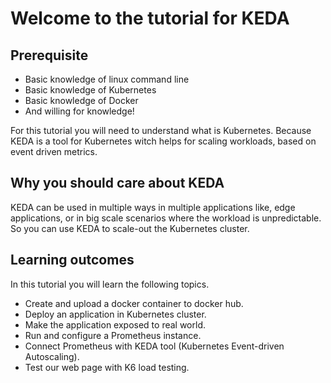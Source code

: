 # Welcome to the tutorial for KEDA

## Prerequisite

- Basic knowledge of linux command line
- Basic knowledge of Kubernetes
- Basic knowledge of Docker
- And willing for knowledge!

For this tutorial you will need to understand what is Kubernetes. Because KEDA is a tool for Kubernetes witch helps for scaling workloads, based on event driven metrics.

## Why you should care about KEDA

KEDA can be used in multiple ways in multiple applications like, edge applications, or in big scale scenarios where the workload is unpredictable. So you can use KEDA to scale-out the Kubernetes cluster.

## Learning outcomes

In this tutorial you will learn the following topics.

- Create and upload a docker container to docker hub.
- Deploy an application in Kubernetes cluster.
- Make the application exposed to real world.
- Run and configure a Prometheus instance.
- Connect Prometheus with KEDA tool (Kubernetes Event-driven Autoscaling).
- Test our web page with K6 load testing.

